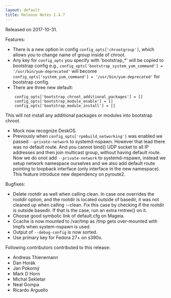 ```yaml
---
layout: default
title: Release Notes 1.4.7
---
```


Released on 2017-10-31.

Features:

* There is a new option in config `config_opts['chrootgroup']`, which allows you to change name of group inside of chroot.
* Any key for `config_opts` you specify with 'bootstrap_*' will be copied to bootstrap config e.g., `config_opts['bootstrap_system_yum_command'] = '/usr/bin/yum-deprecated'` will become `config_opts['system_yum_command'] = '/usr/bin/yum-deprecated'` for bootstrap config.
* There are three new default:
```
    config_opts['bootstrap_chroot_additional_packages'] = []
    config_opts['bootstrap_module_enable'] = []
    config_opts['bootstrap_module_install'] = []
```
  This will not install any additional packages or modules into bootstrap chroot.
* Mock now recognize DeskOS.
* Previously when `config_opts['rpmbuild_networking']` was enabled we passed `--private-network` to systemd-nspawn. However that lead there was no default route. And you cannot bind() UDP socket to all IP addresses and then join multicast group, without having default route. Now we do onot add `--private-network` to systemd-nspawn, instead we setup network namespace ourselves and we also add default route pointing to loopback interface (only interface in the new namespace). This feature introduce new dependency on pyroute2.

Bugfixes:

* Delete rootdir as well when calling clean. In case one overrides the rootdir option, and the rootdir is located outside of basedir, it was not cleaned up when calling --clean. Fix this case by checking if the rootdir is outside basedir. If that is the case, run an extra rmtree() on it.
* Choose good symbolic link of default.cfg on Mageia.
* Ccache is now mounted to /var/tmp as /tmp gets over-mounted with tmpfs when system-nspawn is used.
* Output of `--debug-config` is now sorted.
* Use primary key for Fedora 27+ on s390x.

Following contributors contributed to this release:

* Andreas Thienemann
* Dan Horák
* Jan Pokorný
* Mark D Horn
* Michal Sekletar
* Neal Gompa
* Ricardo Arguello
